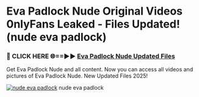 # Eva Padlock Nude Original Videos 0nlyFans Leaked - Files Updated! (nude eva padlock)

<h3>🔴 CLICK HERE 🌐==►► <a href="https://tinyurl.com/2p9ay9w9" rel="nofollow">Eva Padlock Nude Updated Files</a></h3>

Get Eva Padlock Nude and all content. Now you can access all videos and pictures of Eva Padlock Nude. New Updated Files 2025!

[![nude eva padlock](https://i.imgur.com/KQgVmj3.gif)](https://tinyurl.com/2p9ay9w9)
nude eva padlock